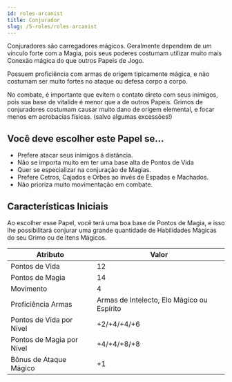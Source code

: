 ```yaml
---
id: roles-arcanist
title: Conjurador
slug: /5-roles/roles-arcanist
---
```


Conjuradores são carregadores mágicos. Geralmente dependem de um vínculo forte com a Magia, pois seus poderes costumam utilizar muito mais Conexão mágica do que outros Papeis de Jogo.

Possuem proficiência com armas de origem tipicamente mágica, e não costumam ser muito fortes no ataque ou defesa corpo a corpo.

No combate, é importante que evitem o contato direto com seus inimigos, pois sua base de vitalide é menor que a de outros Papeis.
Grimos de conjuradores costumam causar muito dano de origem elemental, e focar menos em acrobacias físicas. (salvo algumas excessões!)

## Você deve escolher este Papel se...

- Prefere atacar seus inimigos á distância.
- Não se importa muito em ter uma base alta de Pontos de Vida
- Quer se especializar na conjuração de Magias.
- Prefere Cetros, Cajados e Orbes ao invés de Espadas e Machados.
- Não prioriza muito movimentação em combate.

## Características Iniciais

Ao escolher esse Papel, você terá uma boa base de Pontos de Magia, e isso lhe possibilitará conjurar uma grande quantidade de Habilidades Mágicas do seu Grimo ou de Itens Mágicos.

<table>
  <thead>
      <tr>
      <th>Atributo</th>
      <th>Valor</th>
    </tr>

  </thead>

  <tbody>
    <tr>
      <td>Pontos de Vida</td>
      <td>12</td>
    </tr>
    <tr>
      <td>Pontos de Magia</td>
      <td>14</td>
    </tr>
    <tr>
      <td>Movimento</td>
      <td>4</td>
    </tr>
    <tr>
      <td>Proficiência Armas</td>
      <td>Armas de Intelecto, Elo Mágico ou Espírito</td>
    </tr>
    <tr>
      <td>Pontos de Vida por Nível</td>
      <td>+2/+4/+4/+6</td>
    </tr>
    <tr>
      <td>Pontos de Magia por Nível</td>
      <td>+4/+4/+8/+8</td>
    </tr>
    <tr>
      <td>Bônus de Ataque Mágico</td>
      <td>+1</td>
    </tr>
  </tbody>
</table>
